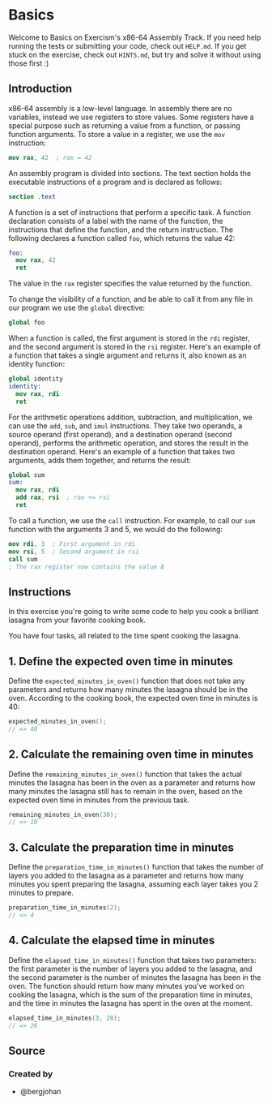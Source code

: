 # Basics

Welcome to Basics on Exercism's x86-64 Assembly Track.
If you need help running the tests or submitting your code, check out `HELP.md`.
If you get stuck on the exercise, check out `HINTS.md`, but try and solve it without using those first :)

## Introduction

x86-64 assembly is a low-level language. In assembly there are no variables,
instead we use registers to store values. Some registers have a special purpose
such as returning a value from a function, or passing function arguments. To
store a value in a register, we use the `mov` instruction:

```nasm
mov rax, 42  ; rax = 42
```

An assembly program is divided into sections. The text section holds the
executable instructions of a program and is declared as follows:

```nasm
section .text
```

A function is a set of instructions that perform a specific task. A function
declaration consists of a label with the name of the function, the instructions
that define the function, and the return instruction. The following declares a
function called `foo`, which returns the value 42:

```nasm
foo:
  mov rax, 42
  ret
```

The value in the `rax` register specifies the value returned by the function.

To change the visibility of a function, and be able to call it from any file in
our program we use the `global` directive:

```nasm
global foo
```

When a function is called, the first argument is stored in the `rdi` register,
and the second argument is stored in the `rsi` register. Here's an example of a
function that takes a single argument and returns it, also known as an identity
function:

```nasm
global identity
identity:
  mov rax, rdi
  ret
```

For the arithmetic operations addition, subtraction, and multiplication, we can
use the `add`, `sub`, and `imul` instructions. They take two operands, a source
operand (first operand), and a destination operand (second operand), performs
the arithmetic operation, and stores the result in the destination operand.
Here's an example of a function that takes two arguments, adds them together,
and returns the result:

```nasm
global sum
sum:
  mov rax, rdi
  add rax, rsi  ; rax += rsi
  ret
```

To call a function, we use the `call` instruction. For example, to call our
`sum` function with the arguments 3 and 5, we would do the following:

```nasm
mov rdi, 3  ; First argument in rdi
mov rsi, 5  ; Second argument in rsi
call sum
; The rax register now contains the value 8
```

## Instructions

In this exercise you're going to write some code to help you cook a brilliant lasagna from your favorite cooking book.

You have four tasks, all related to the time spent cooking the lasagna.

## 1. Define the expected oven time in minutes

Define the `expected_minutes_in_oven()` function that does not take any parameters and returns how many minutes the lasagna should be in the oven. According to the cooking book, the expected oven time in minutes is 40:

```c
expected_minutes_in_oven();
// => 40
```

## 2. Calculate the remaining oven time in minutes

Define the `remaining_minutes_in_oven()` function that takes the actual minutes the lasagna has been in the oven as a parameter and returns how many minutes the lasagna still has to remain in the oven, based on the expected oven time in minutes from the previous task.

```c
remaining_minutes_in_oven(30);
// => 10
```

## 3. Calculate the preparation time in minutes

Define the `preparation_time_in_minutes()` function that takes the number of layers you added to the lasagna as a parameter and returns how many minutes you spent preparing the lasagna, assuming each layer takes you 2 minutes to prepare.

```c
preparation_time_in_minutes(2);
// => 4
```

## 4. Calculate the elapsed time in minutes

Define the `elapsed_time_in_minutes()` function that takes two parameters: the first parameter is the number of layers you added to the lasagna, and the second parameter is the number of minutes the lasagna has been in the oven. The function should return how many minutes you've worked on cooking the lasagna, which is the sum of the preparation time in minutes, and the time in minutes the lasagna has spent in the oven at the moment.

```c
elapsed_time_in_minutes(3, 20);
// => 26
```

## Source

### Created by

- @bergjohan
